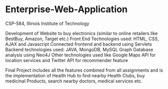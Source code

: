 # Enterprise-Web-Application
CSP-584, Illinois Institute of Technology

Development of Website to buy electronics (similar to online retailers like BestBuy, Amazon, Target etc.) 
Front End Technologies used: HTML, CSS, AJAX and Javascript 
Connected frontend and backend using Servlets
Backend technologies used: JAVA, MongoDB, MySQL
Graph Database analysis using Neo4J
Other technologies used like Google Maps API for location services and Twitter API for recommender feature

Final Project includes all the features combined from all assignments and is the implementation of Health Hub to find nearby Health Clubs, buy medicinal Products, search nearby doctors, medical services etc. 
